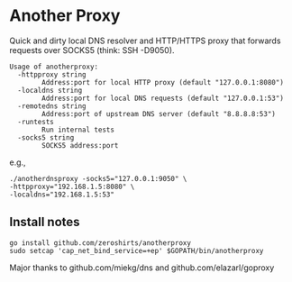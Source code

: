 Another Proxy
=============

Quick and dirty local DNS resolver and HTTP/HTTPS proxy that forwards requests over SOCKS5 (think: SSH -D9050).
```
Usage of anotherproxy:
  -httpproxy string
        Address:port for local HTTP proxy (default "127.0.0.1:8080")
  -localdns string
        Address:port for local DNS requests (default "127.0.0.1:53")
  -remotedns string
        Address:port of upstream DNS server (default "8.8.8.8:53")
  -runtests
        Run internal tests
  -socks5 string
        SOCKS5 address:port
```

e.g.,
```
./anotherdnsproxy -socks5="127.0.0.1:9050" \
-httpproxy="192.168.1.5:8080" \
-localdns="192.168.1.5:53"
```

## Install notes
```
go install github.com/zeroshirts/anotherproxy
sudo setcap 'cap_net_bind_service=+ep' $GOPATH/bin/anotherproxy
```

Major thanks to github.com/miekg/dns and github.com/elazarl/goproxy
